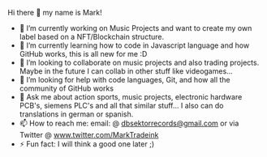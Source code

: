 Hi there 👋 my name is Mark!


- 🔭 I’m currently working on Music Projects and want to create my own label based on a NFT/Blockchain structure.
- 🌱 I’m currently learning how to code in Javascript language and how GitHub works, this is all new for me :D
- 👯 I’m looking to collaborate on music projects and also trading projects. Maybe in the future I can collab in other stuff like videogames...
- 🤔 I’m looking for help with code languages, Git, and how all the community of GitHub works
- 💬 Ask me about action sports, music projects, electronic hardware PCB's, siemens PLC's and all that similar stuff... I also can do translations in german or spanish. 
- 📫 How to reach me: email: @ dbsektorrecords@gmail.com or via Twitter @ www.twitter.com/MarkTradeink
- ⚡ Fun fact: I will think a good one later ;)
